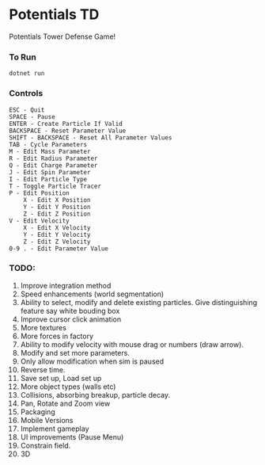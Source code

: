 # Potentials TD
Potentials Tower Defense Game!
### To Run
    dotnet run
### Controls
    ESC - Quit
    SPACE - Pause
    ENTER - Create Particle If Valid
    BACKSPACE - Reset Parameter Value
    SHIFT - BACKSPACE - Reset All Parameter Values
    TAB - Cycle Parameters
    M - Edit Mass Parameter
    R - Edit Radius Parameter
    Q - Edit Charge Parameter
    J - Edit Spin Parameter
    I - Edit Particle Type
    T - Toggle Particle Tracer
    P - Edit Position
        X - Edit X Position
        Y - Edit Y Position
        Z - Edit Z Position
    V - Edit Velocity
        X - Edit X Velocity
        Y - Edit Y Velocity
        Z - Edit Z Velocity
    0-9 . - Edit Parameter Value
### TODO:
1. Improve integration method
1. Speed enhancements (world segmentation)
1. Ability to select, modify and delete existing particles.  Give distinguishing feature say white bouding box
1. Improve cursor click animation
1. More textures
1. More forces in factory
1. Ability to modify velocity with mouse drag or numbers (draw arrow).
1. Modify and set more parameters.
1. Only allow modification when sim is paused
1. Reverse time.
1. Save set up, Load set up
1. More object types (walls etc)
1. Collisions, absorbing breakup, particle decay.
1. Pan, Rotate and Zoom view
1. Packaging
1. Mobile Versions
1. Implement gameplay
1. UI improvements (Pause Menu)
1. Constrain field.
1. 3D
    
    
